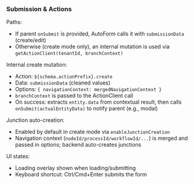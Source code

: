 ### Submission & Actions

Paths:
- If parent `onSubmit` is provided, AutoForm calls it with `submissionData` (create/edit)
- Otherwise (create mode only), an internal mutation is used via `getActionClient(tenantId, branchContext)`

Internal create mutation:
- Action: `${schema.actionPrefix}.create`
- Data: `submissionData` (cleaned values)
- Options: `{ navigationContext: mergedNavigationContext }`
- `branchContext` is passed to the ActionClient call
- On success: extracts `entity.data` from contextual result, then calls `onSubmit(actualEntityData)` to notify parent (e.g., modal)

Junction auto-creation:
- Enabled by default in create mode via `enableJunctionCreation`
- Navigation context (`nodeId/processId/workflowId/...`) is merged and passed in options; backend auto-creates junctions

UI states:
- Loading overlay shown when loading/submitting
- Keyboard shortcut: Ctrl/Cmd+Enter submits the form


